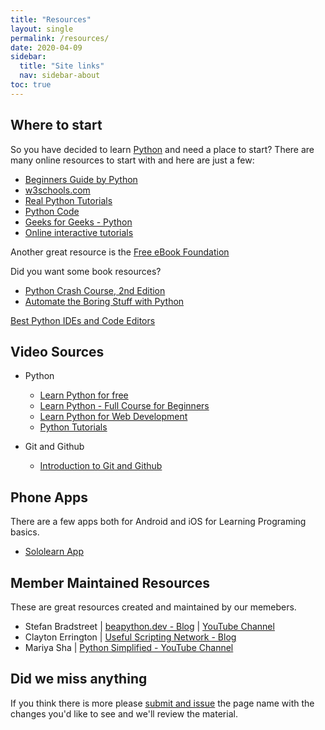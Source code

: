 ```yaml
---
title: "Resources"
layout: single
permalink: /resources/
date: 2020-04-09
sidebar:
  title: "Site links"
  nav: sidebar-about
toc: true
---
```


## Where to start

So you have decided to learn [Python](https://www.python.org/) and need a place to start? There are many online resources to start with and here are just a few:

- [Beginners Guide by Python](https://wiki.python.org/moin/BeginnersGuide)
- [w3schools.com](https://www.w3schools.com/python/)
- [Real Python Tutorials](https://realpython.com/)
- [Python Code](https://www.thepythoncode.com/)
- [Geeks for Geeks - Python](https://www.geeksforgeeks.org/python-programming-language/)
- [Online interactive tutorials](http://www.pythonbytesize.com/exercise-index.html)

Another great resource is the [Free eBook Foundation](https://ebookfoundation.github.io/free-programming-books/free-programming-interactive-tutorials-en.html#python)

Did you want some book resources?

- [Python Crash Course, 2nd Edition](https://nostarch.com/pythoncrashcourse2e/)
- [Automate the Boring Stuff with Python](https://automatetheboringstuff.com/)

[Best Python IDEs and Code Editors](https://towardsdatascience.com/best-python-ides-and-code-editors-you-must-use-in-2020-2303a53db24)

## Video Sources

- Python
    - [Learn Python for free](https://scrimba.com/g/gpython)
    - [Learn Python - Full Course for Beginners](https://www.youtube.com/watch?v=rfscVS0vtbw)
    - [Learn Python for Web Development](https://www.youtube.com/watch?v=_uQrJ0TkZlc)
    - [Python Tutorials](https://bit.ly/2rzWKmZ)

- Git and Github
    - [Introduction to Git and Github](https://youtu.be/NPRUsCcZwJ4)

## Phone Apps

There are a few apps both for Android and iOS for Learning Programing basics. 

-  [Sololearn App](https://www.sololearn.com/)

## Member Maintained Resources

These are great resources created and maintained by our memebers. 
- Stefan Bradstreet | [beapython.dev - Blog](https://beapython.dev) | [YouTube Channel](https://www.youtube.com/channel/UCkKBhevnpbV4s_dPJsP2RcQ/featured)
- Clayton Errington | [Useful Scripting Network - Blog](http://usefulscripting.network)
- Mariya Sha | [Python Simplified - YouTube Channel](https://www.youtube.com/c/PythonSimplified)

## Did we miss anything

If you think there is more please [submit and issue](https://github.com/PythonClan/pythonclan.github.io/issues/new) the page name with the changes you'd like to see and we'll review the material.
